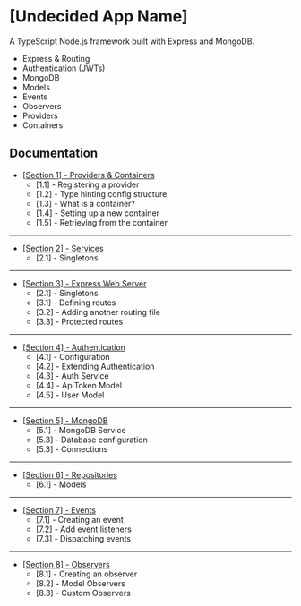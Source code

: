 # [Undecided App Name]

A TypeScript Node.js framework built with Express and MongoDB.

- Express & Routing
- Authentication (JWTs)
- MongoDB
- Models
- Events
- Observers
- Providers
- Containers

## Documentation

- [[Section 1] - Providers & Containers](docs/section-1-providers-and-containers.md)
    - [1.1] - Registering a provider
    - [1.2] - Type hinting config structure
    - [1.3] - What is a container?
    - [1.4] - Setting up a new container
    - [1.5] - Retrieving from the container

---

- [[Section 2] - Services](docs/section-2-services.md)
    - [2.1] - Singletons

- ---

- [[Section 3] - Express Web Server](docs/section-3-express-web-server.md)
    - [2.1] - Singletons
    - [3.1] - Defining routes
    - [3.2] - Adding another routing file
    - [3.3] - Protected routes

---

- [[Section 4] - Authentication](docs/section-4-authentication.md)
    - [4.1] - Configuration
    - [4.2] - Extending Authentication
    - [4.3] - Auth Service
    - [4.4] - ApiToken Model
    - [4.5] - User Model

---

- [[Section 5] - MongoDB](docs/section-5-mongodb.md)
    - [5.1] - MongoDB Service
    - [5.3] - Database configuration
    - [5.3] - Connections

---

- [[Section 6] - Repositories](docs/section-6-repositories.md)
    - [6.1] - Models

---

- [[Section 7] - Events](docs/section-7-events.md)
    - [7.1] - Creating an event
    - [7.2] - Add event listeners
    - [7.3] - Dispatching events

---

- [[Section 8] - Observers](docs/section-8-observers.md)
    - [8.1] - Creating an observer
    - [8.2] - Model Observers
    - [8.3] - Custom Observers
